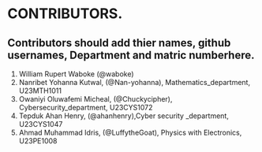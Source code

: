 # CONTRIBUTORS.
## Contributors should add thier names, github usernames, Department and matric numberhere.
<ol>
<li>William Rupert Waboke (@waboke)
<li>Nanribet Yohanna Kutwal, (@Nan-yohanna), Mathematics_department, U23MTH1011</li>
<li>Owaniyi Oluwafemi Micheal, (@Chuckycipher), Cybersecurity_department, U23CYS1072</li>
<li>Tepduk Ahan Henry, (@ahanhenry),Cyber security _department, U23CYS1047</li>
<li>Ahmad Muhammad Idris, (@LuffytheGoat), Physics with Electronics, U23PE1008</li>
